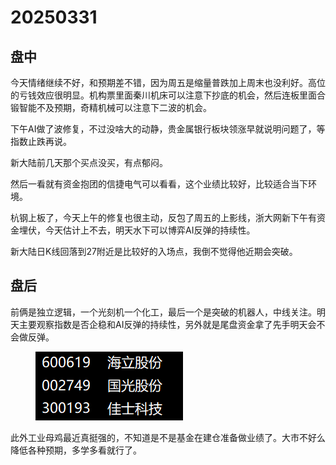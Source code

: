 # 20250331

## 盘中

今天情绪继续不好，和预期差不错，因为周五是缩量普跌加上周末也没利好。高位的亏钱效应很明显。机构票里面秦川机床可以注意下抄底的机会，然后连板里面合锻智能不及预期，奇精机械可以注意下二波的机会。

下午AI做了波修复，不过没啥大的动静，贵金属银行板块领涨早就说明问题了，等指数止跌再说。

新大陆前几天那个买点没买，有点郁闷。

然后一看就有资金抱团的信捷电气可以看看，这个业绩比较好，比较适合当下环境。

杭钢上板了，今天上午的修复也很主动，反包了周五的上影线，浙大网新下午有资金埋伏，今天估计上不去，明天水下可以博弈AI反弹的持续性。

新大陆日K线回落到27附近是比较好的入场点，我倒不觉得他近期会突破。

## 盘后

前俩是独立逻辑，一个光刻机一个化工，最后一个是突破的机器人，中线关注。明天主要观察指数是否企稳和AI反弹的持续性，另外就是尾盘资金拿了先手明天会不会做反弹。

<figure><img src=".gitbook/assets/屏幕截图 2025-03-31 232204 (1).png" alt=""><figcaption></figcaption></figure>

此外工业母鸡最近真挺强的，不知道是不是基金在建仓准备做业绩了。大市不好么降低各种预期，多学多看就行了。
